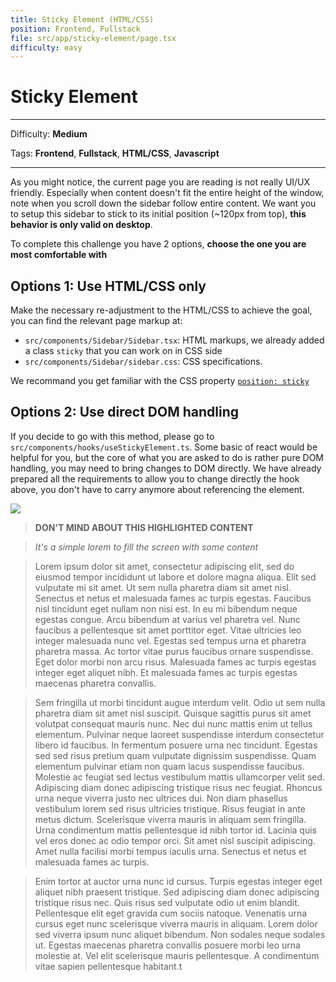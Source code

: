 ```yaml
---
title: Sticky Element (HTML/CSS)
position: Frontend, Fullstack
file: src/app/sticky-element/page.tsx
difficulty: easy
---
```


# Sticky Element

---

Difficulty: **Medium**

Tags: **Frontend**, **Fullstack**, **HTML/CSS**, **Javascript**

---

As you might notice, the current page you are reading is not really UI/UX friendly. Especially when content doesn't fit the entire height of the window, note when you scroll down the sidebar follow entire content. We want you to setup this sidebar to stick to its initial position (~120px from top), **this behavior is only valid on desktop**.

To complete this challenge you have 2 options, **choose the one you are most comfortable with**

## Options 1: Use HTML/CSS only

Make the necessary re-adjustment to the HTML/CSS to achieve the goal, you can find the relevant page markup at:
- `src/components/Sidebar/Sidebar.tsx`: HTML markups, we already added a class `sticky` that you can work on in CSS side
- `src/components/Sidebar/sidebar.css`: CSS specifications.

We recommand you get familiar with the CSS property [`position: sticky`](https://developer.mozilla.org/en-US/docs/Web/CSS/position#sticky)


## Options 2: Use direct DOM handling

If you decide to go with this method, please go to `src/components/hooks/useStickyElement.ts`. Some basic of react would be helpful for you, but the core of what you are asked to do is rather pure DOM handling, you may need to bring changes to DOM directly. We have already prepared all the requirements to allow you to change directly the hook above, you don't have to carry anymore about referencing the element.

![](https://img001.prntscr.com/file/img001/uq8ltLAcRL2EVwKYlH6hrw.png)

> **DON'T MIND ABOUT THIS HIGHLIGHTED CONTENT**

> *It's a simple lorem to fill the screen with some content*

> Lorem ipsum dolor sit amet, consectetur adipiscing elit, sed do eiusmod tempor incididunt ut labore et dolore magna aliqua. Elit sed vulputate mi sit amet. Ut sem nulla pharetra diam sit amet nisl. Senectus et netus et malesuada fames ac turpis egestas. Faucibus nisl tincidunt eget nullam non nisi est. In eu mi bibendum neque egestas congue. Arcu bibendum at varius vel pharetra vel. Nunc faucibus a pellentesque sit amet porttitor eget. Vitae ultricies leo integer malesuada nunc vel. Egestas sed tempus urna et pharetra pharetra massa. Ac tortor vitae purus faucibus ornare suspendisse. Eget dolor morbi non arcu risus. Malesuada fames ac turpis egestas integer eget aliquet nibh. Et malesuada fames ac turpis egestas maecenas pharetra convallis.

> Sem fringilla ut morbi tincidunt augue interdum velit. Odio ut sem nulla pharetra diam sit amet nisl suscipit. Quisque sagittis purus sit amet volutpat consequat mauris nunc. Nec dui nunc mattis enim ut tellus elementum. Pulvinar neque laoreet suspendisse interdum consectetur libero id faucibus. In fermentum posuere urna nec tincidunt. Egestas sed sed risus pretium quam vulputate dignissim suspendisse. Quam elementum pulvinar etiam non quam lacus suspendisse faucibus. Molestie ac feugiat sed lectus vestibulum mattis ullamcorper velit sed. Adipiscing diam donec adipiscing tristique risus nec feugiat. Rhoncus urna neque viverra justo nec ultrices dui. Non diam phasellus vestibulum lorem sed risus ultricies tristique. Risus feugiat in ante metus dictum. Scelerisque viverra mauris in aliquam sem fringilla. Urna condimentum mattis pellentesque id nibh tortor id. Lacinia quis vel eros donec ac odio tempor orci. Sit amet nisl suscipit adipiscing. Amet nulla facilisi morbi tempus iaculis urna. Senectus et netus et malesuada fames ac turpis.

> Enim tortor at auctor urna nunc id cursus. Turpis egestas integer eget aliquet nibh praesent tristique. Sed adipiscing diam donec adipiscing tristique risus nec. Quis risus sed vulputate odio ut enim blandit. Pellentesque elit eget gravida cum sociis natoque. Venenatis urna cursus eget nunc scelerisque viverra mauris in aliquam. Lorem dolor sed viverra ipsum nunc aliquet bibendum. Non sodales neque sodales ut. Egestas maecenas pharetra convallis posuere morbi leo urna molestie at. Vel elit scelerisque mauris pellentesque. A condimentum vitae sapien pellentesque habitant.t